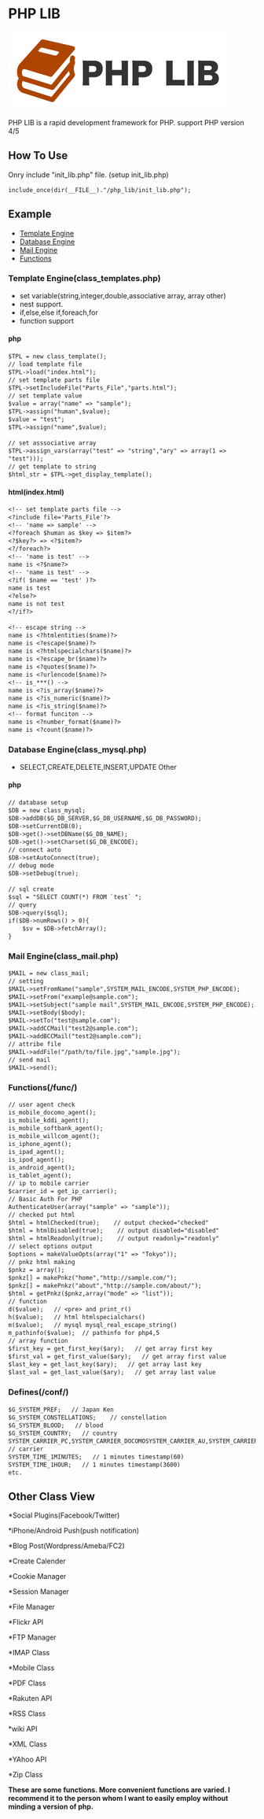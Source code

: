 # PHP LIB
![image](/example/images/icon.png)

PHP LIB is a rapid development framework for PHP.
support PHP version 4/5

## How To Use
Onry include "init_lib.php" file.
(setup init_lib.php)

    include_once(dir(__FILE__)."/php_lib/init_lib.php");


## Example
* [Template Engine](#tpl)
* [Database Engine](#db)
* [Mail Engine](#mail)
* [Functions](#func)

### <a name="tpl">Template Engine(class_templates.php)
* set variable(string,integer,double,associative array, array other)
* nest support.
* if,else,else if,foreach,for
* function support

#### php
    $TPL = new class_template();
    // load template file
    $TPL->load("index.html");
    // set template parts file
    $TPL->setIncludeFile("Parts_File","parts.html");
    // set template value
    $value = array("name" => "sample");
    $TPL->assign("human",$value);
    $value = "test";
    $TPL->assign("name",$value);
    
    // set asssociative array
    $TPL->assign_vars(array("test" => "string","ary" => array(1 => "test")));
    // get template to string
    $html_str = $TPL->get_display_template();

#### html(index.html)
    <!-- set template parts file -->
    <?include file='Parts_File'?>
    <!-- 'name => sample' -->
    <?foreach $human as $key => $item?>
    <?$key?> => <?$item?>
    <?/foreach?>
    <!-- 'name is test' -->
    name is <?$name?>
    <!-- 'name is test' -->
    <?if( $name == 'test' )?>
    name is test
    <?else?>
    name is not test
    <?/if?>

    <!-- escape string -->
    name is <?htmlentities($name)?>
    name is <?escape($name)?>
    name is <?htmlspecialchars($name)?>
    name is <?escape_br($name)?>
    name is <?quotes($name)?>
    name is <?urlencode($name)?>
    <!-- is_***() -->
    name is <?is_array($name)?>
    name is <?is_numeric($name)?>
    name is <?is_string($name)?>
    <!-- format funciton -->
    name is <?number_format($name)?>
    name is <?count($name)?>

### <a name="db">Database Engine(class_mysql.php)
* SELECT,CREATE,DELETE,INSERT,UPDATE Other

#### php
    // database setup
    $DB = new class_mysql;
    $DB->addDB($G_DB_SERVER,$G_DB_USERNAME,$G_DB_PASSWORD);
    $DB->setCurrentDB(0);
    $DB->get()->setDBName($G_DB_NAME);
    $DB->get()->setCharset($G_DB_ENCODE);
    // connect auto
    $DB->setAutoConnect(true);
    // debug mode
    $DB->setDebug(true);

    // sql create
    $sql = "SELECT COUNT(*) FROM `test` ";
    // query
    $DB->query($sql);
    if($DB->numRows() > 0){
        $sv = $DB->fetchArray();
    }

### <a name="mail">Mail Engine(class_mail.php)
    $MAIL = new class_mail;
    // setting
    $MAIL->setFromName("sample",SYSTEM_MAIL_ENCODE,SYSTEM_PHP_ENCODE);
    $MAIL->setFrom("example@sample.com");
    $MAIL->setSubject("sample mail",SYSTEM_MAIL_ENCODE,SYSTEM_PHP_ENCODE);
    $MAIL->setBody($body);
    $MAIL->setTo("test@sample.com");
    $MAIL->addCCMail("test2@sample.com");
    $MAIL->addBCCMail("test2@sample.com");
    // attribe file
    $MAIL->addFile("/path/to/file.jpg","sample.jpg");
    // send mail
    $MAIL->send();

### <a name="func">Functions(/func/)
    // user agent check
    is_mobile_docomo_agent();
    is_mobile_kddi_agent();
    is_mobile_softbank_agent();
    is_mobile_willcom_agent();
    is_iphone_agent();
    is_ipad_agent();
    is_ipod_agent();
    is_android_agent();
    is_tablet_agent();
    // ip to mobile carrier
    $carrier_id = get_ip_carrier();
    // Basic Auth For PHP
    AuthenticateUser(array("sample" => "sample"));
    // checked put html
    $html = htmlChecked(true);    // output checked="checked"
    $html = htmlDisabled(true);    // output disabled="disabled"
    $html = htmlReadonly(true);    // output readonly="readonly"
    // select options output
    $options = makeValueOpts(array("1" => "Tokyo"));
    // pnkz html making
    $pnkz = array();
    $pnkz[] = makePnkz("home","http://sample.com/");
    $pnkz[] = makePnkz("about","http://sample.com/about/");
    $html = getPnkz($pnkz,array("mode" => "list"));
    // function
    d($value);   // <pre> and print_r()
    h($value);   // html htmlspecialchars()
    m($value);   // mysql mysql_real_escape_string()
    m_pathinfo($value);  // pathinfo for php4,5
    // array function
    $first_key = get_first_key($ary);   // get array first key
    $first_val = get_first_value($ary);   // get array first value
    $last_key = get_last_key($ary);   // get array last key
    $last_val = get_last_value($ary);   // get array last value
    
### <a name="define">Defines(/conf/)
    $G_SYSTEM_PREF;   // Japan Ken
    $G_SYSTEM_CONSTELLATIONS;    // constellation
    $G_SYSTEM_BLOOD;   // blood
    $G_SYSTEM_COUNTRY;   // country
    SYSTEM_CARRIER_PC,SYSTEM_CARRIER_DOCOMOSYSTEM_CARRIER_AU,SYSTEM_CARRIER_KDDI,SYSTEM_CARRIER_SOFTBANK,SYSTEM_CARRIER_WILLCOM;   // carrier
    SYSTEM_TIME_1MINUTES;   // 1 minutes timestamp(60)
    SYSTEM_TIME_1HOUR;   // 1 minutes timestamp(3600)
    etc.

## Other Class View
*Social Plugins(Facebook/Twitter)

*iPhone/Android Push(push notification)

*Blog Post(Wordpress/Ameba/FC2)

*Create Calender

*Cookie Manager

*Session Manager

*File Manager

*Flickr API

*FTP Manager

*IMAP Class

*Mobile Class

*PDF Class

*Rakuten API

*RSS Class

*wiki API

*XML Class

*YAhoo API

*Zip Class




**These are some functions.
More convenient functions are varied.
I recommend it to the person whom I want to easily employ without minding a version of php.**
